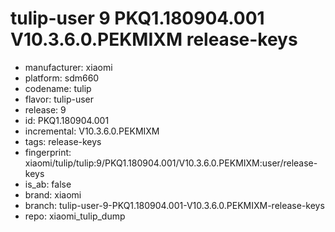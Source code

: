 # tulip-user 9 PKQ1.180904.001 V10.3.6.0.PEKMIXM release-keys
- manufacturer: xiaomi
- platform: sdm660
- codename: tulip
- flavor: tulip-user
- release: 9
- id: PKQ1.180904.001
- incremental: V10.3.6.0.PEKMIXM
- tags: release-keys
- fingerprint: xiaomi/tulip/tulip:9/PKQ1.180904.001/V10.3.6.0.PEKMIXM:user/release-keys
- is_ab: false
- brand: xiaomi
- branch: tulip-user-9-PKQ1.180904.001-V10.3.6.0.PEKMIXM-release-keys
- repo: xiaomi_tulip_dump
